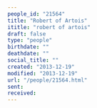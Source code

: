 ```yaml
---
people_id: "21564"
title: "Robert of Artois"
ititle: "robert of artois"
draft: false
type: "people"
birthdate: ""
deathdate: ""
social_title: ""
created: "2013-12-19"
modified: "2013-12-19"
url: "/people/21564.html"
sent:
received:
---
```

